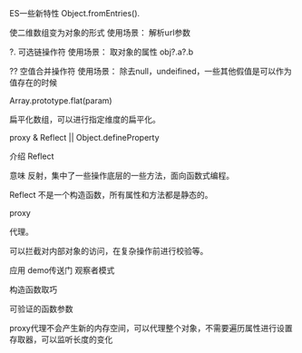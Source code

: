 ES一些新特性
Object.fromEntries().

使二维数组变为对象的形式            使用场景： 解析url参数

?.       可选链操作符                        使用场景： 取对象的属性 obj?.a?.b

??      空值合并操作符                    使用场景： 除去null，undeifined，一些其他假值是可以作为值存在的时候

Array.prototype.flat(param)

扁平化数组，可以进行指定维度的扁平化。

proxy & Reflect || Object.defineProperty


介绍
Reflect

意味 反射，集中了一些操作底层的一些方法，面向函数式编程。

Reflect 不是一个构造函数，所有属性和方法都是静态的。

proxy

代理。

可以拦截对内部对象的访问，在复杂操作前进行校验等。

应用     demo传送门
观察者模式

构造函数取巧

可验证的函数参数



proxy代理不会产生新的内存空间，可以代理整个对象，不需要遍历属性进行设置存取器，可以监听长度的变化